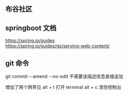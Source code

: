 ## 布谷社区

## springboot 文档
https://spring.io/guides <br>
https://spring.io/guides/gs/serving-web-content/

## git 命令
git commit --amend --no-edit
不需要该描述信息直接追加

增加了两个跨界见
alt + t 打开 terminal
alt + c 清空控制台